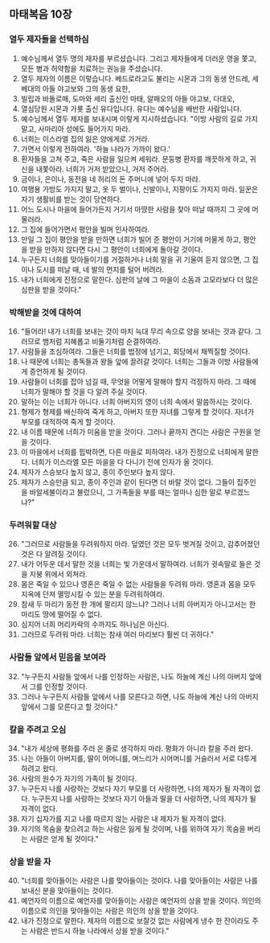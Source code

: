 ## 마태복음 10장

### 열두 제자들을 선택하심
1. 예수님께서 열두 명의 제자를 부르셨습니다. 그리고 제자들에게 더러운 영을 쫓고, 모든 병과 허약함을 치료하는 권능을 주셨습니다.
2. 열두 제자의 이름은 이렇습니다. 베드로라고도 불리는 시몬과 그의 동생 안드레, 세베대의 아들 야고보와 그의 동생 요한,
3. 빌립과 바돌로매, 도마와 세리 출신인 마태, 알패오의 아들 야고보, 다대오,
4. 열심당원 시몬과 가룟 출신 유다입니다. 유다는 예수님을 배반한 사람입니다.
5. 예수님께서 열두 제자를 보내시며 이렇게 지시하셨습니다. "이방 사람의 길로 가지 말고, 사마리아 성에도 들어가지 마라.
6. 너희는 이스라엘 집의 잃은 양에게로 가거라.
7. 가면서 이렇게 전하여라. '하늘 나라가 가까이 왔다.'
8. 환자들을 고쳐 주고, 죽은 사람을 일으켜 세워라. 문둥병 환자를 깨끗하게 하고, 귀신을 내쫓아라. 너희가 거저 받았으니, 거저 주어라.
9. 금이나, 은이나, 동전을 네 허리의 돈 주머니에 넣어 두지 마라.
10. 여행용 가방도 가지지 말고, 옷 두 벌이나, 신발이나, 지팡이도 가지지 마라. 일꾼은 자기 생활비를 받는 것이 당연하다.
11. 어느 도시나 마을에 들어가든지 거기서 마땅한 사람을 찾아 떠날 때까지 그 곳에 머물러라.
12. 그 집에 들어가면서 평안을 빌며 인사하여라.
13. 만일 그 집이 평안을 받을 만하면 너희가 빌어 준 평안이 거기에 머물게 하고, 평안을 받을 만하지 않다면 다시 그 평안이 너희에게 돌아갈 것이다.
14. 누구든지 너희를 맞아들이기를 거절하거나 너희 말을 귀 기울여 듣지 않으면, 그 집이나 도시를 떠날 때, 네 발의 먼지를 털어 버려라.
15. 내가 너희에게 진정으로 말한다. 심판의 날에 그 마을이 소돔과 고모라보다 더 많은 심판을 받을 것이다."
### 박해받을 것에 대하여
16. "들어라! 내가 너희를 보내는 것이 마치 늑대 무리 속으로 양을 보내는 것과 같다. 그러므로 뱀처럼 지혜롭고 비둘기처럼 순결하여라.
17. 사람들을 조심하여라. 그들은 너희를 법정에 넘기고, 회당에서 채찍질할 것이다.
18. 나 때문에 너희는 총독들과 왕들 앞에 끌려갈 것이다. 너희는 그들과 이방 사람들에게 증언하게 될 것이다.
19. 사람들이 너희를 잡아 넘길 때, 무엇을 어떻게 말해야 할지 걱정하지 마라. 그 때에 너희가 말해야 할 것을 다 알려 주실 것이다.
20. 말하는 이는 너희가 아니다. 너희 아버지의 영이 너희 속에서 말씀하시는 것이다.
21. 형제가 형제를 배신하여 죽게 하고, 아버지 또한 자녀를 그렇게 할 것이다. 자녀가 부모를 대적하여 죽게 할 것이다.
22. 내 이름 때문에 너희가 미움을 받을 것이다. 그러나 끝까지 견디는 사람은 구원을 얻을 것이다.
23. 이 마을에서 너희를 핍박하면, 다른 마을로 피하여라. 내가 진정으로 너희에게 말한다. 너희가 이스라엘 모든 마을을 다 다니기 전에 인자가 올 것이다.
24. 제자가 스승보다 높지 않고, 종이 주인보다 높지 않다.
25. 제자가 스승만큼 되고, 종이 주인과 같이 된다면 더 바랄 것이 없다. 그들이 집주인을 바알세불이라고 불렀으니, 그 가족들을 부를 때는 얼마나 심한 말로 부르겠느냐?"
### 두려워할 대상
26. "그러므로 사람들을 두려워하지 마라. 덮였던 것은 모두 벗겨질 것이고, 감추어졌던 것은 다 알려질 것이다.
27. 내가 어두운 데서 말한 것을 너희는 빛 가운데서 말하여라. 너희가 귓속말로 들은 것을 지붕 위에서 외쳐라.
28. 몸은 죽일 수 있으나 영혼은 죽일 수 없는 사람들을 두려워 마라. 영혼과 몸을 모두 지옥에 던져 멸망시킬 수 있는 분을 두려워하여라.
29. 참새 두 마리가 동전 한 개에 팔리지 않느냐? 그러나 너희 아버지가 아니고서는 한 마리도 땅에 떨어질 수 없다.
30. 심지어 너희 머리카락의 수까지도 하나님은 아신다.
31. 그러므로 두려워 마라. 너희는 참새 여러 마리보다 훨씬 더 귀하다."
### 사람들 앞에서 믿음을 보여라
32. "누구든지 사람들 앞에서 나를 인정하는 사람은, 나도 하늘에 계신 나의 아버지 앞에서 그를 인정할 것이다.
33. 그러나 누구든지 사람들 앞에서 나를 모른다고 하면, 나도 하늘에 계신 나의 아버지 앞에서 그를 모른다고 할 것이다."
### 칼을 주려고 오심
34. "내가 세상에 평화를 주러 온 줄로 생각하지 마라. 평화가 아니라 칼을 주러 왔다.
35. 나는 아들이 아버지를, 딸이 어머니를, 며느리가 시어머니를 거슬러서 서로 다투게 하려고 왔다.
36. 사람의 원수가 자기의 가족이 될 것이다.
37. 누구든지 나를 사랑하는 것보다 자기 부모를 더 사랑하면, 나의 제자가 될 자격이 없다. 누구든지 나를 사랑하는 것보다 자기 아들과 딸을 더 사랑하면, 나의 제자가 될 자격이 없다.
38. 자기 십자가를 지고 나를 따르지 않는 사람은 내 제자가 될 자격이 없다.
39. 자기의 목숨을 찾으려고 하는 사람은 잃게 될 것이며, 나를 위하여 자기 목숨을 버리는 사람은 얻게 될 것이다."
### 상을 받을 자
40. "너희를 맞아들이는 사람은 나를 맞아들이는 것이다. 나를 맞아들이는 사람은 나를 보내신 분을 맞아들이는 것이다.
41. 예언자의 이름으로 예언자를 맞아들이는 사람은 예언자의 상을 받을 것이다. 의인의 이름으로 의인을 맞아들이는 사람은 의인의 상을 받을 것이다.
42. 내가 진정으로 말한다. 제자의 이름으로 보잘것 없는 사람에게 냉수 한 잔이라도 주는 사람은 반드시 하늘 나라에서 상을 받을 것이다."